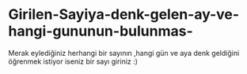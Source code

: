 # Girilen-Sayiya-denk-gelen-ay-ve-hangi-gununun-bulunmas-
Merak eylediğiniz herhangi bir sayının ,hangi gün ve aya denk geldiğini öğrenmek istiyor iseniz bir sayı giriniz :)
